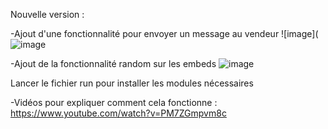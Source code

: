 Nouvelle version :

-Ajout d'une fonctionnalité pour envoyer un message au vendeur
![image](![image](https://user-images.githubusercontent.com/99037050/153257457-3b735464-70e3-4ba7-b21a-4d8eb22f8af9.png)



-Ajout de la fonctionnalité random sur les embeds
                                              ![image](https://user-images.githubusercontent.com/99037050/153257656-d97de531-ce99-4b24-995d-9f6c7e9b8687.png)


Lancer le fichier run pour installer les modules nécessaires


-Vidéos pour expliquer comment cela fonctionne : 
https://www.youtube.com/watch?v=PM7ZGmpvm8c




